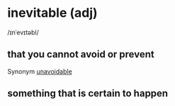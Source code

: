 # inevitable (adj)

/ɪnˈevɪtəbl/

## that you cannot avoid or prevent

Synonym [unavoidable](unavoidable-adj.md#impossible-to-avoid-or-prevent)

## something that is certain to happen